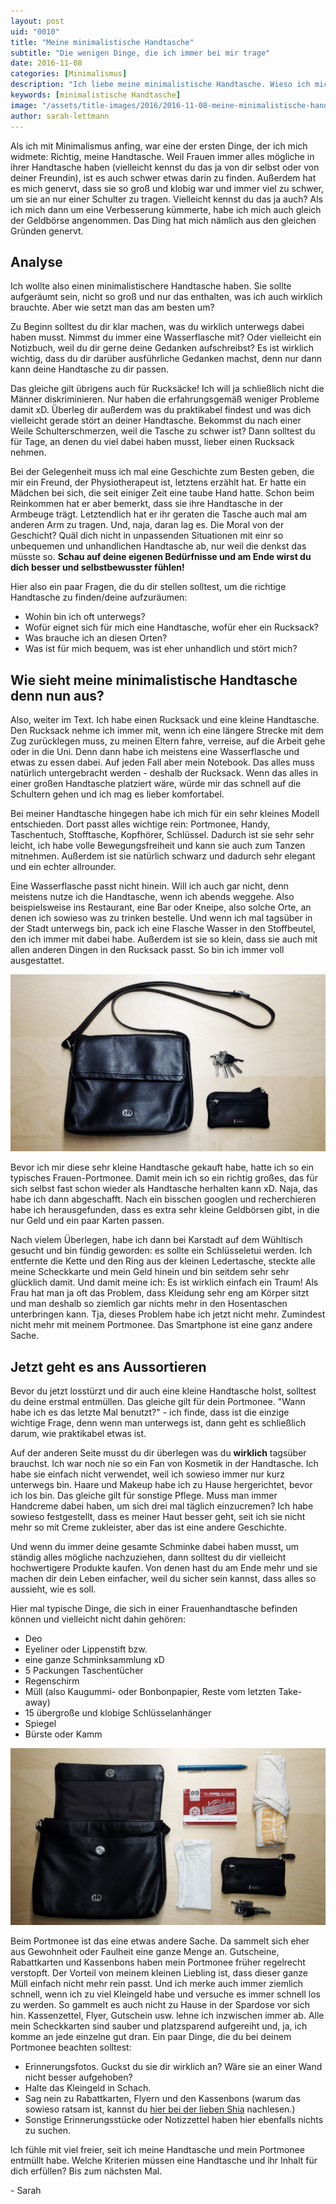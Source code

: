 ```yaml
---
layout: post
uid: "0010"
title: "Meine minimalistische Handtasche"
subtitle: "Die wenigen Dinge, die ich immer bei mir trage"
date: 2016-11-08
categories: [Minimalismus]
description: "Ich liebe meine minimalistische Handtasche. Wieso ich mich dafür entschieden habe und welche Vorteile das hat, erzähl ich dir in diesem Beitrag."
keywords: [minimalistische Handtasche]
image: "/assets/title-images/2016/2016-11-08-meine-minimalistische-handtasche.jpg"
author: sarah-lettmann
---
```

Als ich mit Minimalismus anfing, war eine der ersten Dinge, der ich mich widmete: Richtig, meine Handtasche. Weil Frauen immer alles mögliche in ihrer Handtasche haben (vielleicht kennst du das ja von dir selbst oder von deiner Freundin), ist es auch schwer etwas darin zu finden. Außerdem hat es mich genervt, dass sie so groß und klobig war und immer viel zu schwer, um sie an nur einer Schulter zu tragen. Vielleicht kennst du das ja auch? Als ich mich dann um eine Verbesserung kümmerte, habe ich mich auch gleich der Geldbörse angenommen. Das Ding hat mich nämlich aus den gleichen Gründen genervt.

## Analyse
Ich wollte also einen minimalistischere Handtasche haben. Sie sollte aufgeräumt sein, nicht so groß und nur das enthalten, was ich auch wirklich brauchte. Aber wie setzt man das am besten um?

Zu Beginn solltest du dir klar machen, was du wirklich unterwegs dabei haben musst. Nimmst du immer eine Wasserflasche mit? Oder vielleicht ein Notizbuch, weil du dir gerne deine Gedanken aufschreibst? Es ist wirklich wichtig, dass du dir darüber ausführliche Gedanken machst, denn nur dann kann deine Handtasche zu dir passen.

Das gleiche gilt übrigens auch für Rucksäcke! Ich will ja schließlich nicht die Männer diskriminieren. Nur haben die erfahrungsgemäß weniger Probleme damit xD. Überleg dir außerdem was du praktikabel findest und was dich vielleicht gerade stört an deiner Handtasche. Bekommst du nach einer Weile Schulterschmerzen, weil die Tasche zu schwer ist? Dann solltest du für Tage, an denen du viel dabei haben musst, lieber einen Rucksack nehmen.

Bei der Gelegenheit muss ich mal eine Geschichte zum Besten geben, die mir ein Freund, der Physiotherapeut ist, letztens erzählt hat. Er hatte ein Mädchen bei sich, die seit einiger Zeit eine taube Hand hatte. Schon beim Reinkommen hat er aber bemerkt, dass sie ihre Handtasche in der Armbeuge trägt. Letztendlich hat er ihr geraten die Tasche auch mal am anderen Arm zu tragen. Und, naja, daran lag es. Die Moral von der Geschicht? Quäl dich nicht in unpassenden Situationen mit einr so unbequemen und unhandlichen Handtasche ab, nur weil die denkst das müsste so. **Schau auf deine eigenen Bedürfnisse und am Ende wirst du dich besser und selbstbewusster fühlen!**

Hier also ein paar Fragen, die du dir stellen solltest, um die richtige Handtasche zu finden/deine aufzuräumen:
  * Wohin bin ich oft unterwegs?
  * Wofür eignet sich für mich eine Handtasche, wofür eher ein Rucksack?
  * Was brauche ich an diesen Orten?
  * Was ist für mich bequem, was ist eher unhandlich und stört mich?

## Wie sieht meine minimalistische Handtasche denn nun aus?
Also, weiter im Text. Ich habe einen Rucksack und eine kleine Handtasche. Den Rucksack nehme ich immer mit, wenn ich eine längere Strecke mit dem Zug zurücklegen muss, zu meinen Eltern fahre, verreise, auf die Arbeit gehe oder in die Uni. Denn dann habe ich meistens eine Wasserflasche und etwas zu essen dabei. Auf jeden Fall aber mein Notebook. Das alles muss natürlich untergebracht werden - deshalb der Rucksack. Wenn das alles in einer großen Handtasche platziert wäre, würde mir das schnell auf die Schultern gehen und ich mag es lieber komfortabel.

Bei meiner Handtasche hingegen habe ich mich für ein sehr kleines Modell entschieden. Dort passt alles wichtige rein: Portmonee, Handy, Taschentuch, Stofftasche, Kopfhörer, Schlüssel. Dadurch ist sie sehr sehr leicht, ich habe volle Bewegungsfreiheit und kann sie auch zum Tanzen mitnehmen. Außerdem ist sie natürlich schwarz und dadurch sehr elegant und ein echter allrounder.

Eine Wasserflasche passt nicht hinein. Will ich auch gar nicht, denn meistens nutze ich die Handtasche, wenn ich abends weggehe. Also beispielsweise ins Restaurant, eine Bar oder Kneipe, also solche Orte, an denen ich sowieso was zu trinken bestelle. Und wenn ich mal tagsüber in der Stadt unterwegs bin, pack ich eine Flasche Wasser in den Stoffbeutel, den ich immer mit dabei habe. Außerdem ist sie so klein, dass sie auch mit allen anderen Dingen in den Rucksack passt. So bin ich immer voll ausgestattet.

![Handtasche und Portmonee](/assets/inpost-images/2016/2016-11-08-handtasche-und-portmonee.jpg "© {{ site.title }}")

Bevor ich mir diese sehr kleine Handtasche gekauft habe, hatte ich so ein typisches Frauen-Portmonee. Damit mein ich so ein richtig großes, das für sich selbst fast schon wieder als Handtasche herhalten kann xD. Naja, das habe ich dann abgeschafft. Nach ein bisschen googlen und recherchieren habe ich herausgefunden, dass es extra sehr kleine Geldbörsen gibt, in die nur Geld und ein paar Karten passen.

Nach vielem Überlegen, habe ich dann bei Karstadt auf dem Wühltisch gesucht und bin fündig geworden: es sollte ein Schlüsseletui werden. Ich entfernte die Kette und den Ring aus der kleinen Ledertasche, steckte alle meine Scheckkarte und mein Geld hinein und bin seitdem sehr sehr glücklich damit. Und damit meine ich: Es ist wirklich einfach ein Traum! Als Frau hat man ja oft das Problem, dass Kleidung sehr eng am Körper sitzt und man deshalb so ziemlich gar nichts mehr in den Hosentaschen unterbringen kann. Tja, dieses Problem habe ich jetzt nicht mehr. Zumindest nicht mehr mit meinem Portmonee. Das Smartphone ist eine ganz andere Sache.

## Jetzt geht es ans Aussortieren
Bevor du jetzt losstürzt und dir auch eine kleine Handtasche holst, solltest du deine erstmal entmüllen. Das gleiche gilt für dein Portmonee. "Wann habe ich es das letzte Mal benutzt?" - ich finde, dass ist die einzige wichtige Frage, denn wenn man unterwegs ist, dann geht es schließlich darum, wie praktikabel etwas ist.

Auf der anderen Seite musst du dir überlegen was du **wirklich** tagsüber brauchst. Ich war noch nie so ein Fan von Kosmetik in der Handtasche. Ich habe sie einfach nicht verwendet, weil ich sowieso immer nur kurz unterwegs bin. Haare und Makeup habe ich zu Hause hergerichtet, bevor ich los bin. Das gleiche gilt für sonstige Pflege. Muss man immer Handcreme dabei haben, um sich drei mal täglich einzucremen? Ich habe sowieso festgestellt, dass es meiner Haut besser geht, seit ich sie nicht mehr so mit Creme zukleister, aber das ist eine andere Geschichte.

Und wenn du immer deine gesamte Schminke dabei haben musst, um ständig alles mögliche nachzuziehen, dann solltest du dir vielleicht hochwertigere Produkte kaufen. Von denen hast du am Ende mehr und sie machen dir dein Leben einfacher, weil du sicher sein kannst, dass alles so aussieht, wie es soll.

Hier mal typische Dinge, die sich in einer Frauenhandtasche befinden können und vielleicht nicht dahin gehören:
  * Deo
  * Eyeliner oder Lippenstift bzw.
  * eine ganze Schminksammlung xD
  * 5 Packungen Taschentücher
  * Regenschirm
  * Müll (also Kaugummi- oder Bonbonpapier, Reste vom letzten Take-away)
  * 15 übergroße und klobige Schlüsselanhänger
  * Spiegel
  * Bürste oder Kamm

![Inhalt meiner Handtasche](/assets/inpost-images/2016/2016-11-08-inhalt-meiner-handtasche.jpg "© {{ site.title }}")

Beim Portmonee ist das eine etwas andere Sache. Da sammelt sich eher aus Gewohnheit oder Faulheit eine ganze Menge an. Gutscheine, Rabattkarten und Kassenbons haben mein Portmonee früher regelrecht verstopft. Der Vorteil von meinem kleinen Liebling ist, dass dieser ganze Müll einfach nicht mehr rein passt. Und ich merke auch immer ziemlich schnell, wenn ich zu viel Kleingeld habe und versuche es immer schnell los zu werden. So gammelt es auch nicht zu Hause in der Spardose vor sich hin. Kassenzettel, Flyer, Gutschein usw. lehne ich inzwischen immer ab. Alle mein Scheckkarten sind sauber und platzsparend aufgereiht und, ja, ich komme an jede einzelne gut dran. Ein paar Dinge, die du bei deinem Portmonee beachten solltest:
  * Erinnerungsfotos. Guckst du sie dir wirklich an? Wäre sie an einer Wand nicht besser aufgehoben?
  * Halte das Kleingeld in Schach.
  * Sag nein zu Rabattkarten, Flyern und den Kassenbons (warum das sowieso ratsam ist, kannst du [hier bei der lieben Shia](http://wastelandrebel.com/de/warum-kassenzettel-in-den-restmuell-gehoeren/) nachlesen.)
  * Sonstige Erinnerungsstücke oder Notizzettel haben hier ebenfalls nichts zu suchen.

Ich fühle mit viel freier, seit ich meine Handtasche und mein Portmonee entmüllt habe. Welche Kriterien müssen eine Handtasche und ihr Inhalt für dich erfüllen? Bis zum nächsten Mal.

\- Sarah
